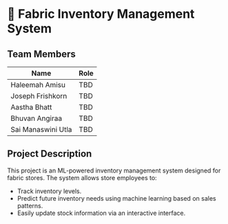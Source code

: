 # 🧵 Fabric Inventory Management System

## Team Members
| Name                 | Role |
|--------------------|----|
| Haleemah Amisu     | TBD |
| Joseph Frishkorn   | TBD |
| Aastha Bhatt       | TBD |
| Bhuvan Angiraa     | TBD |
| Sai Manaswini Utla | TBD |

## Project Description
This project is an ML-powered inventory management system designed for fabric stores. The system allows store employees to:
- Track inventory levels.
- Predict future inventory needs using machine learning based on sales patterns.
- Easily update stock information via an interactive interface.


